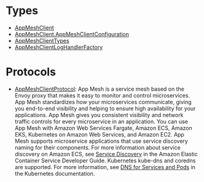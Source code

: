 # Types

  - [AppMeshClient](/aws-sdk-swift/reference/0.x/AWSAppMesh/AppMeshClient)
  - [AppMeshClient.AppMeshClientConfiguration](/aws-sdk-swift/reference/0.x/AWSAppMesh/AppMeshClient_AppMeshClientConfiguration)
  - [AppMeshClientTypes](/aws-sdk-swift/reference/0.x/AWSAppMesh/AppMeshClientTypes)
  - [AppMeshClientLogHandlerFactory](/aws-sdk-swift/reference/0.x/AWSAppMesh/AppMeshClientLogHandlerFactory)

# Protocols

  - [AppMeshClientProtocol](/aws-sdk-swift/reference/0.x/AWSAppMesh/AppMeshClientProtocol):
    App Mesh is a service mesh based on the Envoy proxy that makes it easy to monitor and control microservices. App Mesh standardizes how your microservices communicate, giving you end-to-end visibility and helping to ensure high availability for your applications. App Mesh gives you consistent visibility and network traffic controls for every microservice in an application. You can use App Mesh with Amazon Web Services Fargate, Amazon ECS, Amazon EKS, Kubernetes on Amazon Web Services, and Amazon EC2. App Mesh supports microservice applications that use service discovery naming for their components. For more information about service discovery on Amazon ECS, see [Service Discovery](https://docs.aws.amazon.com/AmazonECS/latest/developerguide/service-discovery.html) in the Amazon Elastic Container Service Developer Guide. Kubernetes kube-dns and coredns are supported. For more information, see [DNS for Services and Pods](https://kubernetes.io/docs/concepts/services-networking/dns-pod-service/) in the Kubernetes documentation.

